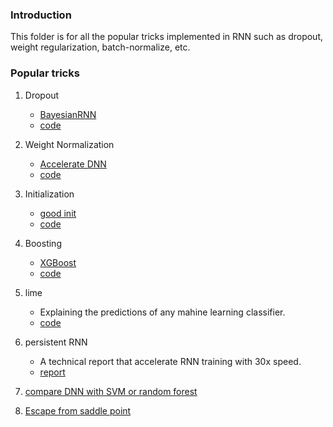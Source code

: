 ### Introduction 
This folder is for all the popular tricks implemented in RNN such as dropout, weight regularization, batch-normalize, etc. 

### Popular tricks
1. Dropout
	- [BayesianRNN][1]
	- [code][2]

2. Weight Normalization
	- [Accelerate DNN][3]
	- [code][4]

3. Initialization
	- [good init][5]
	- [code][6]

4. Boosting
	- [XGBoost][7]
	- [code][8]

5. lime
	- Explaining the predictions of any mahine learning classifier. 
	- [code][9]

6. persistent RNN
	- A technical report that accelerate RNN training with 30x speed. 
	- [report][10]

7. [compare DNN with SVM or random forest][11]

8. [Escape from saddle point][12]

[1]:	http://arxiv.org/abs/1512.05287
[2]:	https://github.com/yaringal/BayesianRNN
[3]:	http://arxiv.org/abs/1602.07868
[4]:	https://github.com/TimSalimans/weight_norm
[5]:	http://arxiv.org/abs/1511.06422
[6]:	https://github.com/ducha-aiki/LSUVinit
[7]:	http://arxiv.org/pdf/1603.02754.pdf
[8]:	https://github.com/dmlc/xgboost
[9]:	https://github.com/marcotcr/lime
[10]:	https://svail.github.io/persistent_rnns/
[11]:	https://github.com/rasbt/python-machine-learning-book/blob/master/faq/deeplearn-vs-svm-randomforest.md
[12]:	http://www.offconvex.org/2016/03/22/saddlepoints/